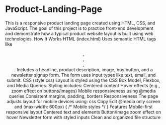 # Product-Landing-Page
This is a responsive product landing page created using HTML, CSS, and JavaScript. The goal of this project is to practice front-end development and demonstrate how a typical product website layout is built using web technologies.
How It Works
HTML (index.html)
Uses semantic HTML tags like <header>, <section>, <form>, <footer>.
Includes a headline, product description, image, buy button, and a newsletter signup form.
The form uses input types like text, email, and submit.
CSS (style.css)
Layout is styled using the CSS Box Model, Flexbox, and Media Queries.
Styling includes:
Centered content
Hover effects (e.g., zoom effect on buttons/images)
Mobile responsiveness using @media queries
Consistent margins, padding, borders
Responsiveness
The page adjusts layout for mobile devices using:
css
Copy
Edit
@media only screen and (max-width: 600px) {
  /* Mobile styles */
}
Features
Mobile-first responsive layout
Centered text and elements
Button/image zoom effect on hover
Newsletter form with styled inputs
Clean and organized file structure

